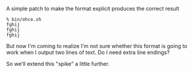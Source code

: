 A simple patch to make the format explicit produces the
correct result

``` 
% bin/ohce.sh
fghij
fghij
fghij
```

But now I'm coming to realize I'm not sure whether this format
is going to work when I output two lines of text.  Do I need
extra line endings?

So we'll extend this "spike" a little further.